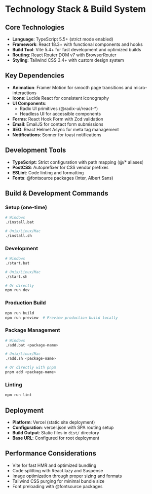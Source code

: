 # Technology Stack & Build System

## Core Technologies
- **Language**: TypeScript 5.5+ (strict mode enabled)
- **Framework**: React 18.3+ with functional components and hooks
- **Build Tool**: Vite 5.4+ for fast development and optimized builds
- **Routing**: React Router DOM v7 with BrowserRouter
- **Styling**: Tailwind CSS 3.4+ with custom design system

## Key Dependencies
- **Animation**: Framer Motion for smooth page transitions and micro-interactions
- **Icons**: Lucide React for consistent iconography
- **UI Components**: 
  - Radix UI primitives (@radix-ui/react-*)
  - Headless UI for accessible components
- **Forms**: React Hook Form with Zod validation
- **Email**: EmailJS for contact form submissions
- **SEO**: React Helmet Async for meta tag management
- **Notifications**: Sonner for toast notifications

## Development Tools
- **TypeScript**: Strict configuration with path mapping (@/* aliases)
- **PostCSS**: Autoprefixer for CSS vendor prefixes
- **ESLint**: Code linting and formatting
- **Fonts**: @fontsource packages (Inter, Albert Sans)

## Build & Development Commands

### Setup (one-time)
```bash
# Windows
./install.bat

# Unix/Linux/Mac
./install.sh
```

### Development
```bash
# Windows
./start.bat

# Unix/Linux/Mac  
./start.sh

# Or directly
npm run dev
```

### Production Build
```bash
npm run build
npm run preview  # Preview production build locally
```

### Package Management
```bash
# Windows
./add.bat <package-name>

# Unix/Linux/Mac
./add.sh <package-name>

# Or directly with pnpm
pnpm add <package-name>
```

### Linting
```bash
npm run lint
```

## Deployment
- **Platform**: Vercel (static site deployment)
- **Configuration**: vercel.json with SPA routing setup
- **Build Output**: Static files in `dist/` directory
- **Base URL**: Configured for root deployment

## Performance Considerations
- Vite for fast HMR and optimized bundling
- Code splitting with React.lazy and Suspense
- Image optimization through proper sizing and formats
- Tailwind CSS purging for minimal bundle size
- Font preloading with @fontsource packages